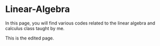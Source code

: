 # Linear-Algebra


In this page, you will find various codes related to the linear algebra and calculus class taught by me.

This is the edited page.
